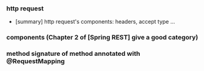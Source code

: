 ### http request 
* [summary] http request's components: headers, accept type ...


### components (Chapter 2 of [Spring REST] give a good category)

### method signature of method annotated with @RequestMapping 
